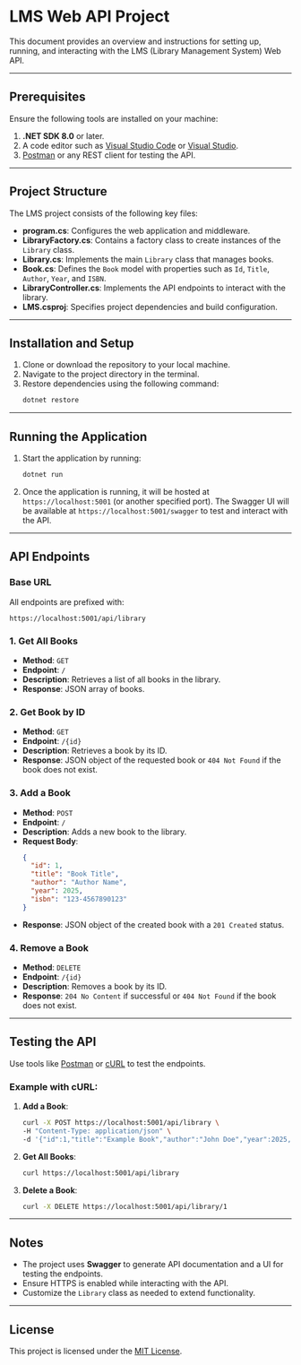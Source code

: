 # LMS Web API Project

This document provides an overview and instructions for setting up, running, and interacting with the LMS (Library Management System) Web API.

---

## Prerequisites

Ensure the following tools are installed on your machine:

1. **.NET SDK 8.0** or later.
2. A code editor such as [Visual Studio Code](https://code.visualstudio.com/) or [Visual Studio](https://visualstudio.microsoft.com/).
3. [Postman](https://www.postman.com/) or any REST client for testing the API.

---

## Project Structure

The LMS project consists of the following key files:

- **program.cs**: Configures the web application and middleware.
- **LibraryFactory.cs**: Contains a factory class to create instances of the `Library` class.
- **Library.cs**: Implements the main `Library` class that manages books.
- **Book.cs**: Defines the `Book` model with properties such as `Id`, `Title`, `Author`, `Year`, and `ISBN`.
- **LibraryController.cs**: Implements the API endpoints to interact with the library.
- **LMS.csproj**: Specifies project dependencies and build configuration.

---

## Installation and Setup

1. Clone or download the repository to your local machine.
2. Navigate to the project directory in the terminal.
3. Restore dependencies using the following command:
   ```bash
   dotnet restore
   ```

---

## Running the Application

1. Start the application by running:
   ```bash
   dotnet run
   ```

2. Once the application is running, it will be hosted at `https://localhost:5001` (or another specified port). The Swagger UI will be available at `https://localhost:5001/swagger` to test and interact with the API.

---

## API Endpoints

### Base URL
All endpoints are prefixed with:
```
https://localhost:5001/api/library
```

### 1. **Get All Books**
   - **Method**: `GET`
   - **Endpoint**: `/`
   - **Description**: Retrieves a list of all books in the library.
   - **Response**: JSON array of books.

### 2. **Get Book by ID**
   - **Method**: `GET`
   - **Endpoint**: `/{id}`
   - **Description**: Retrieves a book by its ID.
   - **Response**: JSON object of the requested book or `404 Not Found` if the book does not exist.

### 3. **Add a Book**
   - **Method**: `POST`
   - **Endpoint**: `/`
   - **Description**: Adds a new book to the library.
   - **Request Body**:
     ```json
     {
       "id": 1,
       "title": "Book Title",
       "author": "Author Name",
       "year": 2025,
       "isbn": "123-4567890123"
     }
     ```
   - **Response**: JSON object of the created book with a `201 Created` status.

### 4. **Remove a Book**
   - **Method**: `DELETE`
   - **Endpoint**: `/{id}`
   - **Description**: Removes a book by its ID.
   - **Response**: `204 No Content` if successful or `404 Not Found` if the book does not exist.

---

## Testing the API

Use tools like [Postman](https://www.postman.com/) or [cURL](https://curl.se/) to test the endpoints.

### Example with cURL:

1. **Add a Book**:
   ```bash
   curl -X POST https://localhost:5001/api/library \
   -H "Content-Type: application/json" \
   -d '{"id":1,"title":"Example Book","author":"John Doe","year":2025,"isbn":"123-4567890123"}'
   ```

2. **Get All Books**:
   ```bash
   curl https://localhost:5001/api/library
   ```

3. **Delete a Book**:
   ```bash
   curl -X DELETE https://localhost:5001/api/library/1
   ```

---

## Notes

- The project uses **Swagger** to generate API documentation and a UI for testing the endpoints.
- Ensure HTTPS is enabled while interacting with the API.
- Customize the `Library` class as needed to extend functionality.

---

## License
This project is licensed under the [MIT License](https://opensource.org/licenses/MIT).

